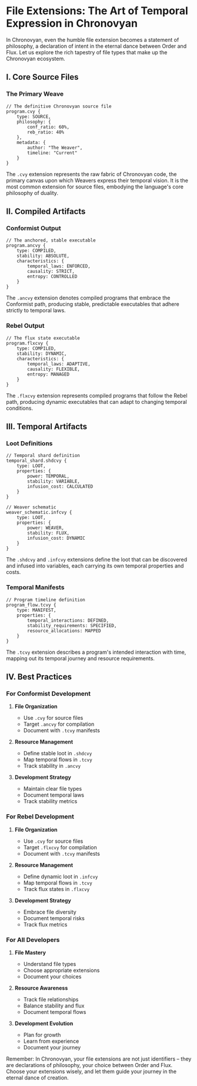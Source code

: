 # File Extensions: The Art of Temporal Expression in Chronovyan

In Chronovyan, even the humble file extension becomes a statement of philosophy, a declaration of intent in the eternal dance between Order and Flux. Let us explore the rich tapestry of file types that make up the Chronovyan ecosystem.

## I. Core Source Files

### The Primary Weave
```chronovyan
// The definitive Chronovyan source file
program.cvy {
    type: SOURCE,
    philosophy: {
        conf_ratio: 60%,
        reb_ratio: 40%
    },
    metadata: {
        author: "The Weaver",
        timeline: "Current"
    }
}
```

The `.cvy` extension represents the raw fabric of Chronovyan code, the primary canvas upon which Weavers express their temporal vision. It is the most common extension for source files, embodying the language's core philosophy of duality.

## II. Compiled Artifacts

### Conformist Output
```chronovyan
// The anchored, stable executable
program.ancvy {
    type: COMPILED,
    stability: ABSOLUTE,
    characteristics: {
        temporal_laws: ENFORCED,
        causality: STRICT,
        entropy: CONTROLLED
    }
}
```

The `.ancvy` extension denotes compiled programs that embrace the Conformist path, producing stable, predictable executables that adhere strictly to temporal laws.

### Rebel Output
```chronovyan
// The flux state executable
program.flxcvy {
    type: COMPILED,
    stability: DYNAMIC,
    characteristics: {
        temporal_laws: ADAPTIVE,
        causality: FLEXIBLE,
        entropy: MANAGED
    }
}
```

The `.flxcvy` extension represents compiled programs that follow the Rebel path, producing dynamic executables that can adapt to changing temporal conditions.

## III. Temporal Artifacts

### Loot Definitions
```chronovyan
// Temporal shard definition
temporal_shard.shdcvy {
    type: LOOT,
    properties: {
        power: TEMPORAL,
        stability: VARIABLE,
        infusion_cost: CALCULATED
    }
}

// Weaver schematic
weaver_schematic.infcvy {
    type: LOOT,
    properties: {
        power: WEAVER,
        stability: FLUX,
        infusion_cost: DYNAMIC
    }
}
```

The `.shdcvy` and `.infcvy` extensions define the loot that can be discovered and infused into variables, each carrying its own temporal properties and costs.

### Temporal Manifests
```chronovyan
// Program timeline definition
program_flow.tcvy {
    type: MANIFEST,
    properties: {
        temporal_interactions: DEFINED,
        stability_requirements: SPECIFIED,
        resource_allocations: MAPPED
    }
}
```

The `.tcvy` extension describes a program's intended interaction with time, mapping out its temporal journey and resource requirements.

## IV. Best Practices

### For Conformist Development

1. **File Organization**
    * Use `.cvy` for source files
    * Target `.ancvy` for compilation
    * Document with `.tcvy` manifests

2. **Resource Management**
    * Define stable loot in `.shdcvy`
    * Map temporal flows in `.tcvy`
    * Track stability in `.ancvy`

3. **Development Strategy**
    * Maintain clear file types
    * Document temporal laws
    * Track stability metrics

### For Rebel Development

1. **File Organization**
    * Use `.cvy` for source files
    * Target `.flxcvy` for compilation
    * Document with `.tcvy` manifests

2. **Resource Management**
    * Define dynamic loot in `.infcvy`
    * Map temporal flows in `.tcvy`
    * Track flux states in `.flxcvy`

3. **Development Strategy**
    * Embrace file diversity
    * Document temporal risks
    * Track flux metrics

### For All Developers

1. **File Mastery**
    * Understand file types
    * Choose appropriate extensions
    * Document your choices

2. **Resource Awareness**
    * Track file relationships
    * Balance stability and flux
    * Document temporal flows

3. **Development Evolution**
    * Plan for growth
    * Learn from experience
    * Document your journey

Remember: In Chronovyan, your file extensions are not just identifiers – they are declarations of philosophy, your choice between Order and Flux. Choose your extensions wisely, and let them guide your journey in the eternal dance of creation. 